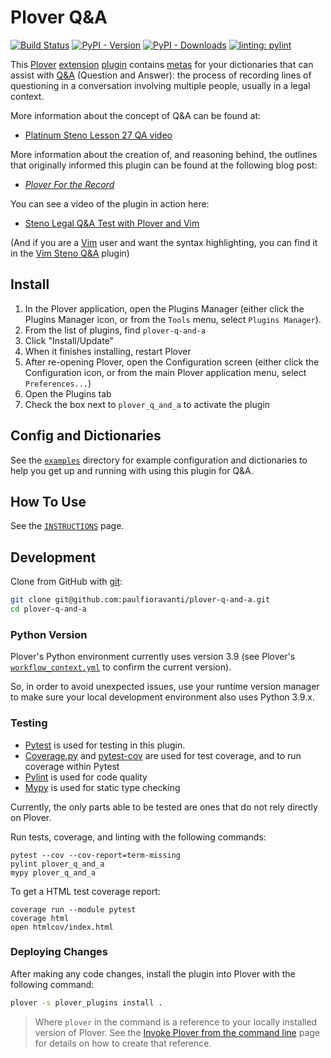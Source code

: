 # Plover Q&A

[![Build Status][Build Status image]][Build Status url] [![PyPI - Version][PyPI version image]][PyPI url] [![PyPI - Downloads][PyPI downloads image]][PyPI url] [![linting: pylint][linting image]][linting url]

This [Plover][] [extension][] [plugin][] contains [metas][] for your
dictionaries that can assist with [Q&A][] (Question and Answer): the process of
recording lines of questioning in a conversation involving multiple people,
usually in a legal context.

More information about the concept of Q&A can be found at:

- [Platinum Steno Lesson 27 QA video][]

More information about the creation of, and reasoning behind, the outlines that
originally informed this plugin can be found at the following blog post:

- _[Plover For the Record][]_

You can see a video of the plugin in action here:

- [Steno Legal Q&A Test with Plover and Vim][]

(And if you are a [Vim][] user and want the syntax highlighting, you can find it
in the [Vim Steno Q&A][] plugin)

## Install

1. In the Plover application, open the Plugins Manager (either click the Plugins
   Manager icon, or from the `Tools` menu, select `Plugins Manager`).
2. From the list of plugins, find `plover-q-and-a`
3. Click "Install/Update"
4. When it finishes installing, restart Plover
5. After re-opening Plover, open the Configuration screen (either click the
   Configuration icon, or from the main Plover application menu, select
   `Preferences...`)
6. Open the Plugins tab
7. Check the box next to `plover_q_and_a` to activate the plugin

## Config and Dictionaries

See the [`examples`][] directory for example configuration and dictionaries to
help you get up and running with using this plugin for Q&A.

## How To Use

See the [`INSTRUCTIONS`][] page.

## Development

Clone from GitHub with [git][]:

```sh
git clone git@github.com:paulfioravanti/plover-q-and-a.git
cd plover-q-and-a
```

### Python Version

Plover's Python environment currently uses version 3.9 (see Plover's
[`workflow_context.yml`][] to confirm the current version).

So, in order to avoid unexpected issues, use your runtime version manager to
make sure your local development environment also uses Python 3.9.x.

### Testing

- [Pytest][] is used for testing in this plugin.
- [Coverage.py][] and [pytest-cov][] are used for test coverage, and to run
  coverage within Pytest
- [Pylint][] is used for code quality
- [Mypy][] is used for static type checking

Currently, the only parts able to be tested are ones that do not rely directly
on Plover.

Run tests, coverage, and linting with the following commands:

```console
pytest --cov --cov-report=term-missing
pylint plover_q_and_a
mypy plover_q_and_a
```

To get a HTML test coverage report:

```console
coverage run --module pytest
coverage html
open htmlcov/index.html
```

### Deploying Changes

After making any code changes, install the plugin into Plover with the following
command:

```sh
plover -s plover_plugins install .
```

> Where `plover` in the command is a reference to your locally installed version
> of Plover. See the [Invoke Plover from the command line][] page for details on
> how to create that reference.

[Build Status image]: https://github.com/paulfioravanti/plover-q-and-a/actions/workflows/ci.yml/badge.svg
[Build Status url]: https://github.com/paulfioravanti/plover-q-and-a/actions/workflows/ci.yml
[Coverage.py]: https://github.com/nedbat/coveragepy 
[`examples`]: ./examples
[extension]: https://plover.readthedocs.io/en/latest/plugin-dev/extensions.html
[git]: https://git-scm.com/
[Invoke Plover from the command line]: https://github.com/openstenoproject/plover/wiki/Invoke-Plover-from-the-command-line
[`INSTRUCTIONS`]: ./INSTRUCTIONS.md
[linting image]: https://img.shields.io/badge/linting-pylint-yellowgreen
[linting url]: https://github.com/pylint-dev/pylint
[metas]: https://plover.readthedocs.io/en/latest/plugin-dev/metas.html
[Mypy]: https://github.com/python/mypy
[Platinum Steno]: https://www.youtube.com/@PlatinumSteno
[Platinum Steno Lesson 27 QA video]: https://www.youtube.com/watch?v=tEgaJ7hWIvg
[Plover]: https://www.openstenoproject.org/
[Plover For the Record]: https://www.paulfioravanti.com/blog/plover-for-the-record/
[plugin]: https://plover.readthedocs.io/en/latest/plugins.html#types-of-plugins
[Pylint]: https://github.com/pylint-dev/pylint
[PyPI downloads image]:https://img.shields.io/pypi/dm/plover-q-and-a
[PyPI version image]: https://img.shields.io/pypi/v/plover-q-and-a
[PyPI url]: https://pypi.org/project/plover-q-and-a/
[Pytest]: https://pytest.org/
[pytest-cov]: https://github.com/pytest-dev/pytest-cov/
[Q&A]: http://ilovesteno.com/2014/02/03/the-different-types-of-q-a/
[Steno Legal Q&A Test with Plover and Vim]: https://www.youtube.com/watch?v=wZFj0q0d9uo
[Vim]: https://www.vim.org/
[Vim Steno Q&A]: https://github.com/paulfioravanti/vim-steno-q-and-a
[`workflow_context.yml`]: https://github.com/openstenoproject/plover/blob/master/.github/workflows/ci/workflow_context.yml
